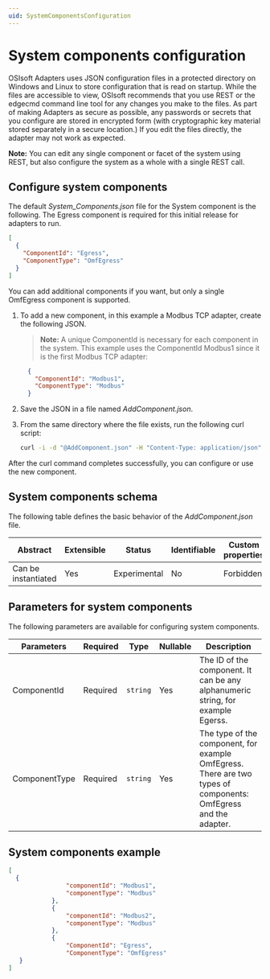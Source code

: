 ```yaml
---
uid: SystemComponentsConfiguration
---
```


# System components configuration

OSIsoft Adapters uses JSON configuration files in a protected directory on Windows and Linux to store configuration that is read on startup. While the files are accessible to view, OSIsoft recommends that you use REST or the edgecmd command line tool for any changes you make to the files. As part of making Adapters as secure as possible, any passwords or secrets that you configure are stored in encrypted form (with cryptographic key material stored separately in a secure location.) If you edit the files directly, the adapter may not work as expected.

**Note:** You can edit any single component or facet of the system using REST, but also configure the system as a whole with a single REST call.

## Configure system components

The default _System_Components.json_ file for the System component is the following. The Egress component is required for this initial release for adapters to run.

```json
[
  {
    "ComponentId": "Egress",
    "ComponentType": "OmfEgress"
  }
]
```

 You can add additional components if you want, but only a single OmfEgress component is supported. 

1. To add a new component, in this example a Modbus TCP adapter, create the following JSON. 

    > **Note:** A unique ComponentId is necessary for each component in the system. This example uses the ComponentId Modbus1 since it is the first Modbus TCP adapter:

    ```json
      {
        "ComponentId": "Modbus1",
        "ComponentType": "Modbus"
      }
    ```

2. Save the JSON in a file named _AddComponent.json_. 
3. From the same directory where the file exists, run the following curl script:

    ```bash
    curl -i -d "@AddComponent.json" -H "Content-Type: application/json" http://localhost:5590/api/v1/configuration/system/components
    ```

After the curl command completes successfully, you can configure or use the new component.

## System components schema

The following table defines the basic behavior of the _AddComponent.json_ file.

| Abstract            | Extensible | Status       | Identifiable | Custom properties | Additional properties |                           
| ------------------- | ---------- | ------------ | ------------ | ----------------- | --------------------- | 
| Can be instantiated | Yes        | Experimental | No           | Forbidden         | Forbidden             |


## Parameters for system components

The following parameters are available for configuring system components.

| Parameters     | Required | Type    | Nullable | Description |
| -------------- | -------- | --------| ---------|-------------|
| ComponentId    | Required |`string` | Yes      | The ID of the component. It can be any alphanumeric string, for example Egerss.|
| ComponentType  | Required |`string` | Yes      | The type of the component, for example OmfEgress. There are two types of components: OmfEgress and the adapter. |

## System components example

```json
[
  {
                "componentId": "Modbus1",
                "componentType": "Modbus"
            },
            {
                "componentId": "Modbus2",
                "componentType": "Modbus"
            },
            {
                "ComponentId": "Egress",
                "ComponentType": "OmfEgress"
   }
]
```
